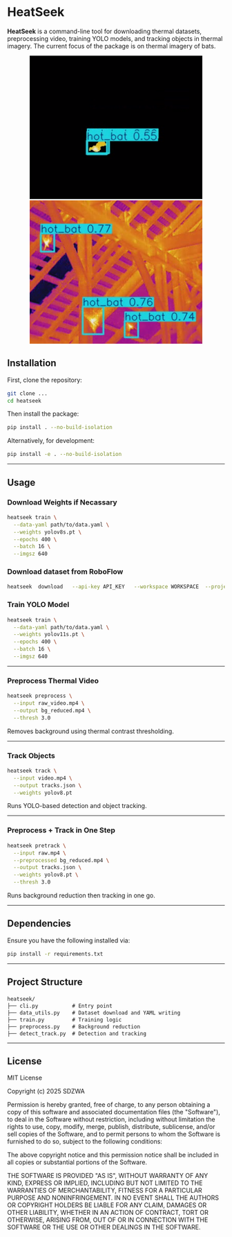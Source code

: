 # HeatSeek

**HeatSeek** is a command-line tool for downloading thermal datasets, preprocessing video, training YOLO models, and tracking objects in thermal imagery. The current focus of the package is on thermal imagery of bats.

<p align="center">
  <img src="images/OpticalFlow_Example.png" alt="Optical Flow" width="400"/>
  <img src="images/PB_Example.png" alt="PB Example" width="400"/>
</p>

## Installation

First, clone the repository:

```bash
git clone ...
cd heatseek
```

Then install the package:

```bash
pip install . --no-build-isolation
```

Alternatively, for development:

```bash
pip install -e . --no-build-isolation
```

---

## Usage

### Download Weights if Necassary

```bash
heatseek train \
  --data-yaml path/to/data.yaml \
  --weights yolov8s.pt \
  --epochs 400 \
  --batch 16 \
  --imgsz 640
```
### Download dataset from RoboFlow

```bash
heatseek  download   --api-key API_KEY   --workspace WORKSPACE  --project PROJECT_NAME   --version VERSION_NUM   --nc CLASS_NUM   --names CLASS_NAME
```

### Train YOLO Model

```bash
heatseek train \
  --data-yaml path/to/data.yaml \
  --weights yolov11s.pt \
  --epochs 400 \
  --batch 16 \
  --imgsz 640
```

---

### Preprocess Thermal Video

```bash
heatseek preprocess \
  --input raw_video.mp4 \
  --output bg_reduced.mp4 \
  --thresh 3.0
```

Removes background using thermal contrast thresholding.

---

### Track Objects

```bash
heatseek track \
  --input video.mp4 \
  --output tracks.json \
  --weights yolov8.pt
```

Runs YOLO-based detection and object tracking.

---

### Preprocess + Track in One Step

```bash
heatseek pretrack \
  --input raw.mp4 \
  --preprocessed bg_reduced.mp4 \
  --output tracks.json \
  --weights yolov8.pt \
  --thresh 3.0
```

Runs background reduction then tracking in one go.

---

## Dependencies

Ensure you have the following installed via:


```bash
pip install -r requirements.txt
```
---

## Project Structure

```
heatseek/
├── cli.py           # Entry point
├── data_utils.py    # Dataset download and YAML writing
├── train.py         # Training logic
├── preprocess.py    # Background reduction
├── detect_track.py  # Detection and tracking
```

---

## License

MIT License

Copyright (c) 2025 SDZWA

Permission is hereby granted, free of charge, to any person obtaining a copy
of this software and associated documentation files (the "Software"), to deal
in the Software without restriction, including without limitation the rights
to use, copy, modify, merge, publish, distribute, sublicense, and/or sell
copies of the Software, and to permit persons to whom the Software is
furnished to do so, subject to the following conditions:

The above copyright notice and this permission notice shall be included in all
copies or substantial portions of the Software.

THE SOFTWARE IS PROVIDED "AS IS", WITHOUT WARRANTY OF ANY KIND, EXPRESS OR
IMPLIED, INCLUDING BUT NOT LIMITED TO THE WARRANTIES OF MERCHANTABILITY,
FITNESS FOR A PARTICULAR PURPOSE AND NONINFRINGEMENT. IN NO EVENT SHALL THE
AUTHORS OR COPYRIGHT HOLDERS BE LIABLE FOR ANY CLAIM, DAMAGES OR OTHER
LIABILITY, WHETHER IN AN ACTION OF CONTRACT, TORT OR OTHERWISE, ARISING FROM,
OUT OF OR IN CONNECTION WITH THE SOFTWARE OR THE USE OR OTHER DEALINGS IN THE
SOFTWARE.


